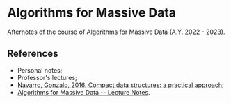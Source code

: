 # Algorithms for Massive Data
Afternotes of the course of Algorithms for Massive Data (A.Y. 2022 - 2023).
## References
- Personal notes;
- Professor's lectures;
- [Navarro, Gonzalo, 2016. Compact data structures: a practical approach](https://www.cambridge.org/core/books/compact-data-structures/68A5983E6F1176181291E235D0B7EB44);
- [Algorithms for Massive Data -- Lecture Notes](https://arxiv.org/abs/2301.00754).